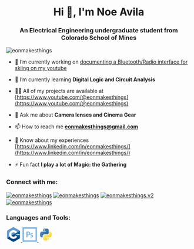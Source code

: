 
<h1 align="center">Hi 👋, I'm Noe Avila</h1>
<h3 align="center">An Electrical Engineering undergraduate student from Colorado School of Mines</h3>

<p align="left"> <img src="https://komarev.com/ghpvc/?username=eonmakesthings&label=Profile%20views&color=0e75b6&style=flat" alt="eonmakesthings" /> </p>

- 🔭 I’m currently working on [documenting a Bluetooth/Radio interface for skiing on my youtube](https://www.youtube.com/@eonmakesthings)

- 🌱 I’m currently learning **Digital Logic and Circuit Analysis**

- 👨‍💻 All of my projects are available at [https://www.youtube.com/@eonmakesthings](https://www.youtube.com/@eonmakesthings)

- 💬 Ask me about **Camera lenses and Cinema Gear**

- 📫 How to reach me **eonmakesthings@gmail.com**

- 📄 Know about my experiences [https://www.linkedin.com/in/eonmakesthings/](https://www.linkedin.com/in/eonmakesthings/)

- ⚡ Fun fact **I play a lot of Magic: the Gathering**

<h3 align="left">Connect with me:</h3>
<p align="left">
<a href="https://twitter.com/eonmakesthings" target="blank"><img align="center" src="https://raw.githubusercontent.com/rahuldkjain/github-profile-readme-generator/master/src/images/icons/Social/twitter.svg" alt="eonmakesthings" height="30" width="40" /></a>
<a href="https://linkedin.com/in/eonmakesthings" target="blank"><img align="center" src="https://raw.githubusercontent.com/rahuldkjain/github-profile-readme-generator/master/src/images/icons/Social/linked-in-alt.svg" alt="eonmakesthings" height="30" width="40" /></a>
<a href="https://instagram.com/eonmakesthings.v2" target="blank"><img align="center" src="https://raw.githubusercontent.com/rahuldkjain/github-profile-readme-generator/master/src/images/icons/Social/instagram.svg" alt="eonmakesthings.v2" height="30" width="40" /></a>
<a href="https://www.youtube.com/c/eonmakesthings" target="blank"><img align="center" src="https://raw.githubusercontent.com/rahuldkjain/github-profile-readme-generator/master/src/images/icons/Social/youtube.svg" alt="eonmakesthings" height="30" width="40" /></a>
</p>

<h3 align="left">Languages and Tools:</h3>
<p align="left"> <a href="https://www.w3schools.com/cpp/" target="_blank" rel="noreferrer"> <img src="https://raw.githubusercontent.com/devicons/devicon/master/icons/cplusplus/cplusplus-original.svg" alt="cplusplus" width="40" height="40"/> </a> <a href="https://www.photoshop.com/en" target="_blank" rel="noreferrer"> <img src="https://raw.githubusercontent.com/devicons/devicon/master/icons/photoshop/photoshop-line.svg" alt="photoshop" width="40" height="40"/> </a> <a href="https://www.python.org" target="_blank" rel="noreferrer"> <img src="https://raw.githubusercontent.com/devicons/devicon/master/icons/python/python-original.svg" alt="python" width="40" height="40"/> </a> </p>
